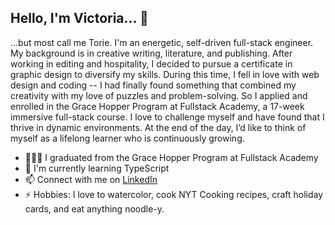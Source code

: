 ## Hello, I'm Victoria... 👋

...but most call me Torie. I'm an energetic, self-driven full-stack engineer. My background is in creative writing, literature, and publishing. After working in editing and hospitality, I decided to pursue a certificate in graphic design to diversify my skills. During this time, I fell in love with web design and coding -- I had finally found something that combined my creativity with my love of puzzles and problem-solving. So I applied and enrolled in the Grace Hopper Program at Fullstack Academy, a 17-week immersive full-stack course. I love to challenge myself and have found that I thrive in dynamic environments. At the end of the day, I’d like to think of myself as a lifelong learner who is continuously growing.

- 👩🏻‍💻 I graduated from the Grace Hopper Program at Fullstack Academy
- 🌱 I'm currently learning TypeScript
- 📫 Connect with me on [LinkedIn](https://www.linkedin.com/in/victoriakim20/)
- ⚡️ Hobbies: I love to watercolor, cook NYT Cooking recipes, craft holiday cards, and eat anything noodle-y.

<!--
**toriekim/toriekim** is a ✨ _special_ ✨ repository because its `README.md` (this file) appears on your GitHub profile.

Here are some ideas to get you started:

- 🔭 I’m currently working on ...
- 🌱 I’m currently learning ...
- 👯 I’m looking to collaborate on ...
- 🤔 I’m looking for help with ...
- 💬 Ask me about ...
- 📫 How to reach me: ...
- 😄 Pronouns: ...
- ⚡ Fun fact: ...
-->
